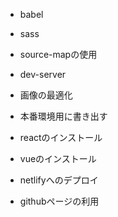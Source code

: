 



- babel
- sass

- source-mapの使用



- dev-server
- 画像の最適化
- 本番環境用に書き出す

- reactのインストール
- vueのインストール
- netlifyへのデプロイ
- githubページの利用
